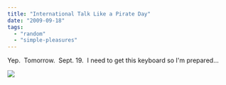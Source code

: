 ```yaml
---
title: "International Talk Like a Pirate Day"
date: "2009-09-18"
tags:
  - "random"
  - "simple-pleasures"
---
```


Yep.  Tomorrow.  Sept. 19.  I need to get this keyboard so I'm prepared...

![](images/pirate_keyboard.jpg)
